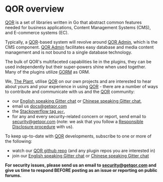 # QOR overview

[QOR](https://github.com/conku/qor) is a set of libraries written in Go that abstract common features needed for business applications, Content Management Systems (CMS), and E-commerce systems (EC).

Typically, a [QOR](https://github.com/conku/qor)-based system will revolve around [QOR Admin](/admin/README.md), which is the CMS component. [QOR Admin](/admin/README.md) facilitates easy database and media content management and is not bound to a single database technology.

The bulk of QOR's multifaceted capabilities lie in the plugins, they can be used independently but their super-powers shine when used together. Many of the plugins utilize [GORM](https://github.com/jinzhu/gorm) as ORM.

We, [The Plant](https://theplant.jp), utilise [QOR](https://github.com/conku/qor) on our own projects and are interested to hear about yours and your experience in using [QOR](https://github.com/conku/qor) - there are a number of ways to contribute and communicate with us and the [QOR](https://github.com/conku) community:

* our [English speaking Gitter chat](https://gitter.im/qor/qor "English speaking Gitter chat") or [Chinese speaking Gitter chat](https://gitter.im/qor/qor/china "Chinese speaking Gitter chat"),
* email us [docs@getqor.com](mailto://docs@getqor.com "docs@getqor.com")
* the [Stackoverflow tag `qor`](http://stackoverflow.com/questions/tagged/qor "Stackoverflow tag `qor`"),
* for any and every security-related concern or report, send email to [security@getqor.com](mailto://security@getqor.com "security@getqor.com") (note: we ask that you follow a [Responsible Disclosure procedure](https://en.wikipedia.org/wiki/Responsible_disclosure "Responsible Disclosure procedure") with us).

To keep up-to-date with [QOR](https://github.com/conku) developments, subscribe to one or more of the following:

* watch our [QOR github repo](https://github.com/conku/qor "QOR Github repository") (and any plugin repos you are interested in)
* join our [English speaking Gitter chat](https://gitter.im/qor/qor "English speaking Gitter chat") or [Chinese speaking Gitter chat](https://gitter.im/qor/qor/china "Chinese speaking Gitter chat")

**For security issues, please send us an email to [security@getqor.com](mailto://security@getqor.com "security@getqor.com") and give us time to respond BEFORE posting as an issue or reporting on public forums.**

